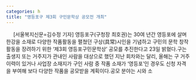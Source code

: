 ```yaml
---
categories: h
title: "영등포구 제3회 구민문학상 공모전 개최"
---
```

&nbsp;&nbsp;&nbsp;&nbsp; [서울복지신문=김수정 기자] 영등포구(구청장 최호권)는 30여 년간 영등포에 살며 한강을 소재로 다양한 작품활동을 펼쳤던 구상(具常)시인을 기념하고 구민의 문학 창작활동을 장려하기 위한 ‘제3회 영등포구민문학상’ 공모를 추진한다고 23일 밝혔다.구는 출생지 또는 거주지가 관내인 사람을 대상으로 했던 지난 회차와는 달리, 올해는 구 거주 이력이 있거나 사업장 소재지가 구인 사람 중 작품 소재가 ‘영등포’인 경우도 신청 자격을 부여해 보다 다양한 작품을 공모받을 계획이다.공모 분야는 시와 소